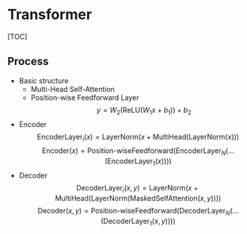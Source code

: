 # Transformer

[TOC]

## Process
  - Basic structure
    - Multi-Head Self-Attention
    - Position-wise Feedforward Layer 
      $$y = W_2 (\text{ReLU}(W_1 x + b_1)) + b_2$$ 
  - Encoder
    $$\text{EncoderLayer}_i(x) = \text{LayerNorm}(x + \text{MultiHead}(\text{LayerNorm}(x)))$$
    $$\text{Encoder}(x) = \text{Position-wiseFeedforward}(\text{EncoderLayer}_N(...(\text{EncoderLayer}_1(x))))$$
  - Decoder  
    $$\text{DecoderLayer}_i(x, y) = \text{LayerNorm}(x + \text{MultiHead}(\text{LayerNorm}(\text{MaskedSelfAttention}(x, y))))$$
    $$\text{Decoder}(x, y) = \text{Position-wiseFeedforward}(\text{DecoderLayer}_N(...(\text{DecoderLayer}_1(x, y))))$$